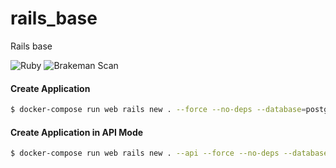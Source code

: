 # rails_base
Rails base

![Ruby](https://github.com/kaioramos/rails_base/workflows/Ruby/badge.svg) ![Brakeman Scan](https://github.com/kaioramos/rails_base/workflows/Brakeman%20Scan/badge.svg)

#### Create Application
```bash
$ docker-compose run web rails new . --force --no-deps --database=postgresql
```

#### Create Application in API Mode
```bash
$ docker-compose run web rails new . --api --force --no-deps --database=postgresql
```
